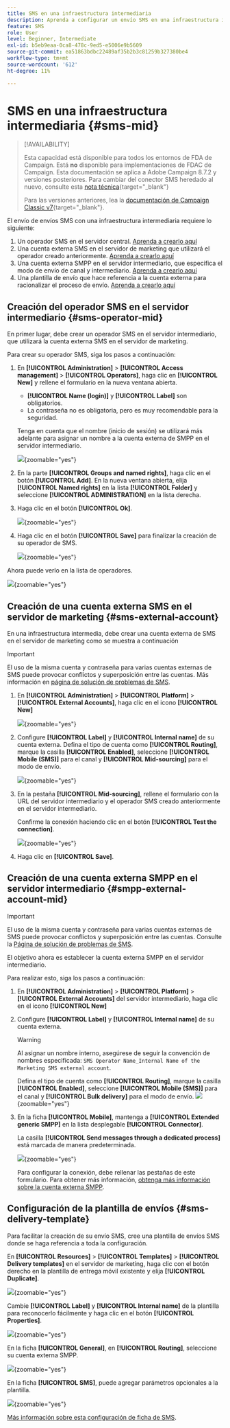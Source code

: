 ```yaml
---
title: SMS en una infraestructura intermediaria
description: Aprenda a configurar un envío SMS en una infraestructura intermediaria
feature: SMS
role: User
level: Beginner, Intermediate
exl-id: b5eb9eaa-0ca8-478c-9ed5-e5006e9b5609
source-git-commit: ea51863bdbc22489af35b2b3c81259b327380be4
workflow-type: tm+mt
source-wordcount: '612'
ht-degree: 11%

---
```


# SMS en una infraestructura intermediaria {#sms-mid}

>[!AVAILABILITY]
>
>Esta capacidad está disponible para todos los entornos de FDA de Campaign. Está **no** disponible para implementaciones de FDAC de Campaign. Esta documentación se aplica a Adobe Campaign 8.7.2 y versiones posteriores. Para cambiar del conector SMS heredado al nuevo, consulte esta [nota técnica](https://experienceleague.adobe.com/docs/campaign/technotes-ac/tn-new/sms-migration){target="_blank"}
>
>Para las versiones anteriores, lea la [documentación de Campaign Classic v7](https://experienceleague.adobe.com/en/docs/campaign-classic/using/sending-messages/sending-messages-on-mobiles/sms-set-up/sms-set-up){target="_blank"}.

El envío de envíos SMS con una infraestructura intermediaria requiere lo siguiente:

1. Un operador SMS en el servidor central. [Aprenda a crearlo aquí](#sms-operator-mid)
1. Una cuenta externa SMS en el servidor de marketing que utilizará el operador creado anteriormente. [Aprenda a crearlo aquí](#sms-external-account)
1. Una cuenta externa SMPP en el servidor intermediario, que especifica el modo de envío de canal y intermediario. [Aprenda a crearlo aquí](#smpp-external-account-mid)
1. Una plantilla de envío que hace referencia a la cuenta externa para racionalizar el proceso de envío. [Aprenda a crearlo aquí](#sms-delivery-template)

## Creación del operador SMS en el servidor intermediario {#sms-operator-mid}

En primer lugar, debe crear un operador SMS en el servidor intermediario, que utilizará la cuenta externa SMS en el servidor de marketing.

Para crear su operador SMS, siga los pasos a continuación:

1. En **[!UICONTROL Administration]** > **[!UICONTROL Access management]** > **[!UICONTROL Operators]**, haga clic en **[!UICONTROL New]** y rellene el formulario en la nueva ventana abierta.

   * **[!UICONTROL Name (login)]** y **[!UICONTROL Label]** son obligatorios.
   * La contraseña no es obligatoria, pero es muy recomendable para la seguridad.

   Tenga en cuenta que el nombre (inicio de sesión) se utilizará más adelante para asignar un nombre a la cuenta externa de SMPP en el servidor intermediario.

   ![](assets/smsoperator_mid.png){zoomable="yes"}

1. En la parte **[!UICONTROL Groups and named rights]**, haga clic en el botón **[!UICONTROL Add]**.
En la nueva ventana abierta, elija **[!UICONTROL Named rights]** en la lista **[!UICONTROL Folder]** y seleccione **[!UICONTROL ADMINISTRATION]** en la lista derecha.

1. Haga clic en el botón **[!UICONTROL Ok]**.

   ![](assets/smsoperator_rights.png){zoomable="yes"}

1. Haga clic en el botón **[!UICONTROL Save]** para finalizar la creación de su operador de SMS.

   ![](assets/smsoperator_save.png){zoomable="yes"}

Ahora puede verlo en la lista de operadores.

![](assets/smsoperator_list.png){zoomable="yes"}

## Creación de una cuenta externa SMS en el servidor de marketing {#sms-external-account}

En una infraestructura intermedia, debe crear una cuenta externa de SMS en el servidor de marketing como se muestra a continuación

>[!IMPORTANT]
>
>El uso de la misma cuenta y contraseña para varias cuentas externas de SMS puede provocar conflictos y superposición entre las cuentas. Más información en [página de solución de problemas de SMS](smpp-connection.md#sms-troubleshooting).

1. En **[!UICONTROL Administration]** > **[!UICONTROL Platform]** > **[!UICONTROL External Accounts]**, haga clic en el icono **[!UICONTROL New]**

   ![](assets/sms_extaccount.png){zoomable="yes"}

1. Configure **[!UICONTROL Label]** y **[!UICONTROL Internal name]** de su cuenta externa. Defina el tipo de cuenta como **[!UICONTROL Routing]**, marque la casilla **[!UICONTROL Enabled]**, seleccione **[!UICONTROL Mobile (SMS)]** para el canal y **[!UICONTROL Mid-sourcing]** para el modo de envío.

   ![](assets/mid_smsextaccount.png){zoomable="yes"}

1. En la pestaña **[!UICONTROL Mid-sourcing]**, rellene el formulario con la URL del servidor intermediario y el operador SMS creado anteriormente en el servidor intermediario.

   Confirme la conexión haciendo clic en el botón **[!UICONTROL Test the connection]**.

   ![](assets/midtab_smsextaccount.png){zoomable="yes"}

1. Haga clic en **[!UICONTROL Save]**.

## Creación de una cuenta externa SMPP en el servidor intermediario {#smpp-external-account-mid}

>[!IMPORTANT]
>
>El uso de la misma cuenta y contraseña para varias cuentas externas de SMS puede provocar conflictos y superposición entre las cuentas. Consulte la [Página de solución de problemas de SMS](smpp-connection.md#sms-troubleshooting).

El objetivo ahora es establecer la cuenta externa SMPP en el servidor intermediario.

Para realizar esto, siga los pasos a continuación:

1. En **[!UICONTROL Administration]** > **[!UICONTROL Platform]** > **[!UICONTROL External Accounts]** del servidor intermediario, haga clic en el icono **[!UICONTROL New]**

1. Configure **[!UICONTROL Label]** y **[!UICONTROL Internal name]** de su cuenta externa.

   >[!WARNING]
   >
   >Al asignar un nombre interno, asegúrese de seguir la convención de nombres especificada: `SMS Operator Name_Internal Name of the Marketing SMS external account`.
   >

   Defina el tipo de cuenta como **[!UICONTROL Routing]**, marque la casilla **[!UICONTROL Enabled]**, seleccione **[!UICONTROL Mobile (SMS)]** para el canal y **[!UICONTROL Bulk delivery]** para el modo de envío.
   ![](assets/mid_extaccount.png){zoomable="yes"}

1. En la ficha **[!UICONTROL Mobile]**, mantenga a **[!UICONTROL Extended generic SMPP]** en la lista desplegable **[!UICONTROL Connector]**.

   La casilla **[!UICONTROL Send messages through a dedicated process]** está marcada de manera predeterminada.

   ![](assets/sms_extaccount_connector.png){zoomable="yes"}

   Para configurar la conexión, debe rellenar las pestañas de este formulario. Para obtener más información, [obtenga más información sobre la cuenta externa SMPP](smpp-external-account.md#smpp-connection-settings).

## Configuración de la plantilla de envíos {#sms-delivery-template}

Para facilitar la creación de su envío SMS, cree una plantilla de envíos SMS donde se haga referencia a toda la configuración.

En **[!UICONTROL Resources]** > **[!UICONTROL Templates]** > **[!UICONTROL Delivery templates]** en el servidor de marketing, haga clic con el botón derecho en la plantilla de entrega móvil existente y elija **[!UICONTROL Duplicate]**.

![](assets/sms_template_duplicate.png){zoomable="yes"}

Cambie **[!UICONTROL Label]** y **[!UICONTROL Internal name]** de la plantilla para reconocerlo fácilmente y haga clic en el botón **[!UICONTROL Properties]**.

![](assets/sms_template_name.png){zoomable="yes"}

En la ficha **[!UICONTROL General]**, en **[!UICONTROL Routing]**, seleccione su cuenta externa SMPP.

![](assets/mid_template.png){zoomable="yes"}

En la ficha **[!UICONTROL SMS]**, puede agregar parámetros opcionales a la plantilla.

![](assets/sms_template_properties.png){zoomable="yes"}

[Más información sobre esta configuración de ficha de SMS](sms-delivery-settings.md).
